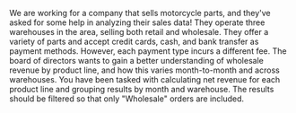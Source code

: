We are working for a company that sells motorcycle parts, and they've asked for some help in analyzing their
sales data!
They operate three warehouses in the area, selling both retail and wholesale. They offer a variety of parts
and accept credit cards, cash, and bank transfer as payment methods. However, each payment type incurs a
different fee.
The board of directors wants to gain a better understanding of wholesale revenue by product line, and how
this varies month-to-month and across warehouses. You have been tasked with calculating net revenue for
each product line and grouping results by month and warehouse. The results should be filtered so that only
"Wholesale" orders are included.
